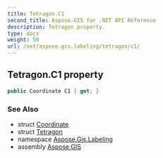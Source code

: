 ```yaml
---
title: Tetragon.C1
second_title: Aspose.GIS for .NET API Reference
description: Tetragon property. 
type: docs
weight: 50
url: /net/aspose.gis.labeling/tetragon/c1/
---
```

## Tetragon.C1 property

```csharp
public Coordinate C1 { get; }
```

### See Also

* struct [Coordinate](../../../aspose.gis.common/coordinate/)
* struct [Tetragon](../)
* namespace [Aspose.Gis.Labeling](../../tetragon/)
* assembly [Aspose.GIS](../../../)


